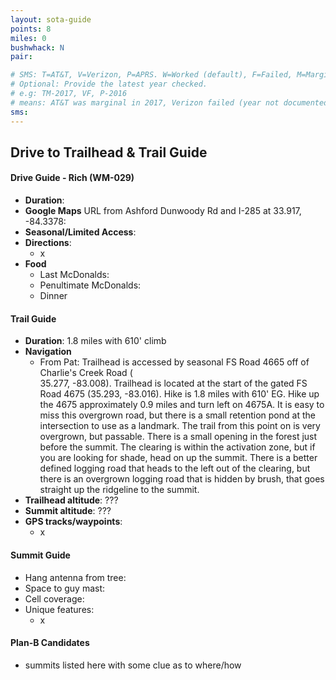 ```yaml
---
layout: sota-guide
points: 8
miles: 0
bushwhack: N
pair:

# SMS: T=AT&T, V=Verizon, P=APRS. W=Worked (default), F=Failed, M=Marginal (some failed).
# Optional: Provide the latest year checked.
# e.g: TM-2017, VF, P-2016
# means: AT&T was marginal in 2017, Verizon failed (year not documented), APRS worked in 2016.
sms:
---
```

Drive to Trailhead & Trail Guide
--------------------------------------------------------
#### Drive Guide - Rich (WM-029)

* **Duration**: 
* **Google Maps** URL from Ashford Dunwoody Rd and I-285 at 33.917, -84.3378: 
* **Seasonal/Limited Access**:
* **Directions**:
    * x
* **Food**
    * Last McDonalds: 
    * Penultimate McDonalds: 
    * Dinner

#### Trail Guide

* **Duration**: 1.8 miles with 610' climb
* **Navigation**
    * From Pat:
Trailhead is accessed by seasonal FS Road 4665 off of Charlie's Creek Road ( <br />35.277, -83.008). Trailhead is located at the start of the gated FS Road 4675 (35.293, -83.016). Hike is 1.8 miles with 610' EG. Hike up the 4675 approximately 0.9 miles and turn left on 4675A. It is easy to miss this overgrown road, but there is a small retention pond at the intersection to use as a landmark. The trail from this point on is very overgrown, but passable. There is a small opening in the forest just before the summit. The clearing is within the activation zone, but if you are looking for shade, head on up the summit. There is a better defined logging road that heads to the left out of the clearing, but there is an overgrown logging road that is hidden by brush, that goes straight up the ridgeline to the summit.
* **Trailhead altitude**: ???
* **Summit altitude**: ???
* **GPS tracks/waypoints**:
    * x

#### Summit Guide

* Hang antenna from tree:
* Space to guy mast:
* Cell coverage:
* Unique features:
    * x

#### Plan-B Candidates

* summits listed here with some clue as to where/how
